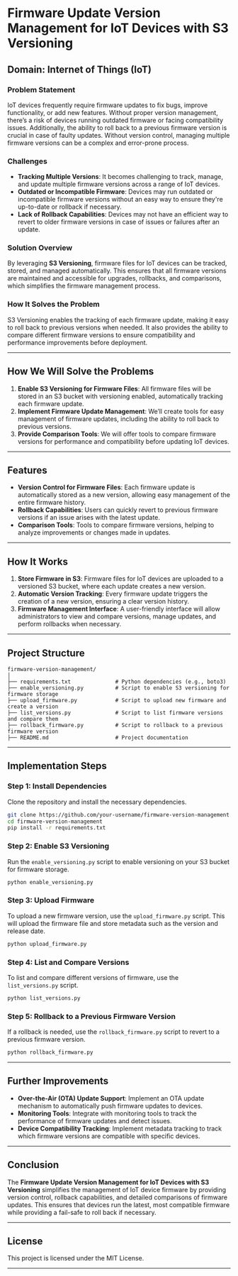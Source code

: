 # **Firmware Update Version Management for IoT Devices with S3 Versioning**

## **Domain**: Internet of Things (IoT)

### **Problem Statement**
IoT devices frequently require firmware updates to fix bugs, improve functionality, or add new features. Without proper version management, there’s a risk of devices running outdated firmware or facing compatibility issues. Additionally, the ability to roll back to a previous firmware version is crucial in case of faulty updates. Without version control, managing multiple firmware versions can be a complex and error-prone process.

### **Challenges**
- **Tracking Multiple Versions**: It becomes challenging to track, manage, and update multiple firmware versions across a range of IoT devices.
- **Outdated or Incompatible Firmware**: Devices may run outdated or incompatible firmware versions without an easy way to ensure they're up-to-date or rollback if necessary.
- **Lack of Rollback Capabilities**: Devices may not have an efficient way to revert to older firmware versions in case of issues or failures after an update.

### **Solution Overview**
By leveraging **S3 Versioning**, firmware files for IoT devices can be tracked, stored, and managed automatically. This ensures that all firmware versions are maintained and accessible for upgrades, rollbacks, and comparisons, which simplifies the firmware management process.

### **How It Solves the Problem**
S3 Versioning enables the tracking of each firmware update, making it easy to roll back to previous versions when needed. It also provides the ability to compare different firmware versions to ensure compatibility and performance improvements before deployment.

---

## **How We Will Solve the Problems**

1. **Enable S3 Versioning for Firmware Files**: All firmware files will be stored in an S3 bucket with versioning enabled, automatically tracking each firmware update.
2. **Implement Firmware Update Management**: We’ll create tools for easy management of firmware updates, including the ability to roll back to previous versions.
3. **Provide Comparison Tools**: We will offer tools to compare firmware versions for performance and compatibility before updating IoT devices.

---

## **Features**
- **Version Control for Firmware Files**: Each firmware update is automatically stored as a new version, allowing easy management of the entire firmware history.
- **Rollback Capabilities**: Users can quickly revert to previous firmware versions if an issue arises with the latest update.
- **Comparison Tools**: Tools to compare firmware versions, helping to analyze improvements or changes made in updates.

---

## **How It Works**

1. **Store Firmware in S3**: Firmware files for IoT devices are uploaded to a versioned S3 bucket, where each update creates a new version.
2. **Automatic Version Tracking**: Every firmware update triggers the creation of a new version, ensuring a clear version history.
3. **Firmware Management Interface**: A user-friendly interface will allow administrators to view and compare versions, manage updates, and perform rollbacks when necessary.

---

## **Project Structure**

```plaintext
firmware-version-management/
│
├── requirements.txt              # Python dependencies (e.g., boto3)
├── enable_versioning.py          # Script to enable S3 versioning for firmware storage
├── upload_firmware.py            # Script to upload new firmware and create a version
├── list_versions.py              # Script to list firmware versions and compare them
├── rollback_firmware.py          # Script to rollback to a previous firmware version
├── README.md                     # Project documentation
```

---

## **Implementation Steps**

### **Step 1: Install Dependencies**

Clone the repository and install the necessary dependencies.

```bash
git clone https://github.com/your-username/firmware-version-management.git
cd firmware-version-management
pip install -r requirements.txt
```

### **Step 2: Enable S3 Versioning**

Run the `enable_versioning.py` script to enable versioning on your S3 bucket for firmware storage.

```bash
python enable_versioning.py
```

### **Step 3: Upload Firmware**

To upload a new firmware version, use the `upload_firmware.py` script. This will upload the firmware file and store metadata such as the version and release date.

```bash
python upload_firmware.py
```

### **Step 4: List and Compare Versions**

To list and compare different versions of firmware, use the `list_versions.py` script.

```bash
python list_versions.py
```

### **Step 5: Rollback to a Previous Firmware Version**

If a rollback is needed, use the `rollback_firmware.py` script to revert to a previous firmware version.

```bash
python rollback_firmware.py
```

---

## **Further Improvements**
- **Over-the-Air (OTA) Update Support**: Implement an OTA update mechanism to automatically push firmware updates to devices.
- **Monitoring Tools**: Integrate with monitoring tools to track the performance of firmware updates and detect issues.
- **Device Compatibility Tracking**: Implement metadata tracking to track which firmware versions are compatible with specific devices.

---

## **Conclusion**
The **Firmware Update Version Management for IoT Devices with S3 Versioning** simplifies the management of IoT device firmware by providing version control, rollback capabilities, and detailed comparisons of firmware updates. This ensures that devices run the latest, most compatible firmware while providing a fail-safe to roll back if necessary.

---

## **License**

This project is licensed under the MIT License.

---
